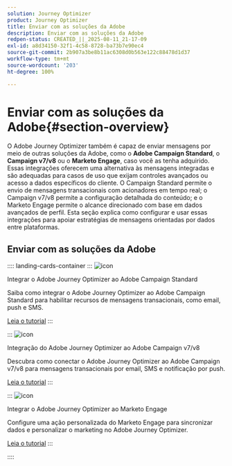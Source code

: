 ```yaml
---
solution: Journey Optimizer
product: Journey Optimizer
title: Enviar com as soluções da Adobe
description: Enviar com as soluções da Adobe
redpen-status: CREATED_||_2025-08-11_21-17-09
exl-id: a8d34150-32f1-4c58-8728-ba73b7e90ec4
source-git-commit: 2b907a3be8b11ac6308d0b563e122c88478d1d37
workflow-type: tm+mt
source-wordcount: '203'
ht-degree: 100%

---
```


# Enviar com as soluções da Adobe{#section-overview}

O Adobe Journey Optimizer também é capaz de enviar mensagens por meio de outras soluções da Adobe, como o **Adobe Campaign Standard**, o **Campaign v7/v8** ou o **Marketo Engage**, caso você as tenha adquirido. Essas integrações oferecem uma alternativa às mensagens integradas e são adequadas para casos de uso que exijam controles avançados ou acesso a dados específicos do cliente. O Campaign Standard permite o envio de mensagens transacionais com acionadores em tempo real; o Campaign v7/v8 permite a configuração detalhada do conteúdo; e o Marketo Engage permite o alcance direcionado com base em dados avançados de perfil. Esta seção explica como configurar e usar essas integrações para apoiar estratégias de mensagens orientadas por dados entre plataformas.

## Enviar com as soluções da Adobe

:::: landing-cards-container
:::
![icon](https://cdn.experienceleague.adobe.com/icons/puzzle-piece.svg?lang=pt-BR)

Integrar o Adobe Journey Optimizer ao Adobe Campaign Standard

Saiba como integrar o Adobe Journey Optimizer ao Adobe Campaign Standard para habilitar recursos de mensagens transacionais, como email, push e SMS.

[Leia o tutorial](../using/action/acs-action.md)
:::

:::
![icon](https://cdn.experienceleague.adobe.com/icons/puzzle-piece.svg?lang=pt-BR)

Integração do Adobe Journey Optimizer ao Adobe Campaign v7/v8

Descubra como conectar o Adobe Journey Optimizer ao Adobe Campaign v7/v8 para mensagens transacionais por email, SMS e notificação por push.

[Leia o tutorial](../using/action/acc-action.md)
:::

:::
![icon](https://cdn.experienceleague.adobe.com/icons/puzzle-piece.svg?lang=pt-BR)

Integrar o Adobe Journey Optimizer ao Marketo Engage

Configure uma ação personalizada do Marketo Engage para sincronizar dados e personalizar o marketing no Adobe Journey Optimizer.

[Leia o tutorial](../using/action/marketo-engage.md)
:::

::::

